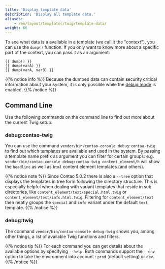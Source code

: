 ```yaml
---
title: 'Display template data'
description: 'Display all template data.'
aliases:
    - /en/layout/templates/twig/template-data/
weight: 60
---
```



To see what data is a available in a template (we call it the "context"), you can use the `dump()` function. If you only want to 
know more about a specific part of the context, you can pass it as an argument:

```twig
{{ dump() }}
{{ dump(varA) }}
{{ dump(varA, varB) }}
```

{{% notice info %}}
Because the dumped data can contain security critical information about your system, it is only possible while the 
[debug mode](/en/system/debug-mode/) is enabled.
{{% /notice %}}


## Command Line

Use the following commands on the command line to find out more about the current Twig setup:


### debug:contao-twig

You can use the command `vendor/bin/contao-console debug:contao-twig` to find out which templates are available 
and used in the system. By passing a template name prefix as argument you can filter for certain groups: e.g. 
`vendor/bin/contao-console debug:contao-twig content_element/h` will show the `headline` as well as `html` content element templates (and others). 

{{% notice note %}}
Since Contao 5.0.2 there is also a `--tree` option that displays the templates in tree form following the directory structure. This is 
especially helpful when dealing with variant templates that reside in sub directories, like `content_element/text/special.html.twig` 
or `content_element/text/info.html.twig`. Filtering for `content_element/text` then neatly groups the `special` and `info` variant under 
the default `text` template.
{{% /notice %}}


### debug:twig

The command `vendor/bin/contao-console debug:twig` shows you, among other things, a list of available Twig functions and filters.

{{% notice tip %}}
For each command you can get details about the available options by specifying `--help`. Both commands support the `--env` option to 
take the environment into account : `prod` (default setting) or `dev`.
{{% /notice %}}